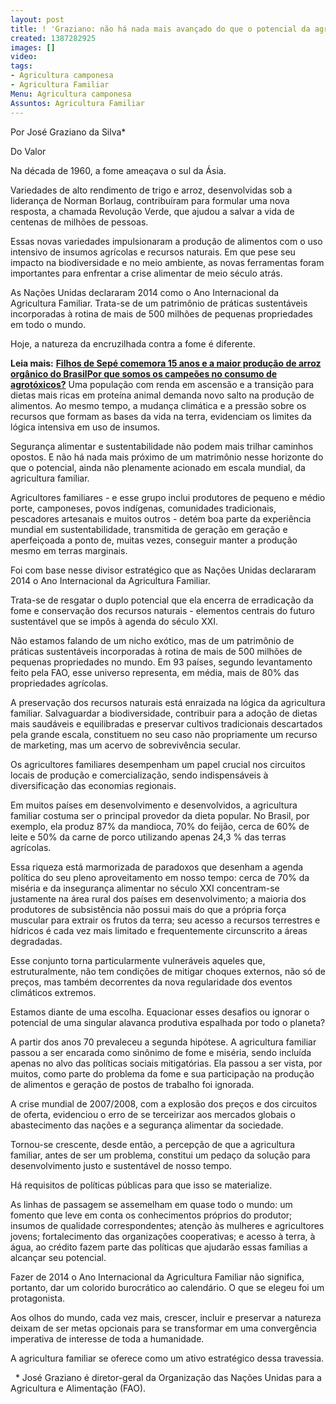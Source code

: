 ```yaml
---
layout: post
title: ! 'Graziano: não há nada mais avançado do que o potencial da agricultura familiar'
created: 1387282925
images: []
video: 
tags:
- Agricultura camponesa
- Agricultura Familiar
Menu: Agricultura camponesa
Assuntos: Agricultura Familiar
---
```



Por José Graziano da Silva\*

Do Valor

Na década de 1960, a fome ameaçava o sul da Ásia.


Variedades de alto rendimento de trigo e arroz, desenvolvidas sob a liderança de Norman Borlaug, contribuíram para formular uma nova resposta, a chamada Revolução Verde, que ajudou a salvar a vida de centenas de milhões de pessoas.


Essas novas variedades impulsionaram a produção de alimentos com o uso intensivo de insumos agrícolas e recursos naturais. Em que pese seu impacto na biodiversidade e no meio ambiente, as novas ferramentas foram importantes para enfrentar a crise alimentar de meio século atrás.


As Nações Unidas declararam 2014 como o Ano Internacional da Agricultura Familiar. Trata-se de um patrimônio de práticas sustentáveis incorporadas à rotina de mais de 500 milhões de pequenas propriedades em todo o mundo.


Hoje, a natureza da encruzilhada contra a fome é diferente.

**Leia mais:**
[**Filhos de Sepé comemora 15 anos e a maior produção de arroz orgânico do Brasil**](http://www.mst.org.br/node/15559)[**Por que somos os campeões no consumo de agrotóxicos?**](http://www.mst.org.br/node/15564)
Uma população com renda em ascensão e a transição para dietas mais ricas em proteína animal demanda novo salto na produção de alimentos. Ao mesmo tempo, a mudança climática e a pressão sobre os recursos que formam as bases da vida na terra, evidenciam os limites da lógica intensiva em uso de insumos.


Segurança alimentar e sustentabilidade não podem mais trilhar caminhos opostos. E não há nada mais próximo de um matrimônio nesse horizonte do que o potencial, ainda não plenamente acionado em escala mundial, da agricultura familiar.


Agricultores familiares - e esse grupo inclui produtores de pequeno e médio porte, camponeses, povos indígenas, comunidades tradicionais, pescadores artesanais e muitos outros - detém boa parte da experiência mundial em sustentabilidade, transmitida de geração em geração e aperfeiçoada a ponto de, muitas vezes, conseguir manter a produção mesmo em terras marginais.


Foi com base nesse divisor estratégico que as Nações Unidas declararam 2014 o Ano Internacional da Agricultura Familiar.


Trata-se de resgatar o duplo potencial que ela encerra de erradicação da fome e conservação dos recursos naturais - elementos centrais do futuro sustentável que se impôs à agenda do século XXI.


Não estamos falando de um nicho exótico, mas de um patrimônio de práticas sustentáveis incorporadas à rotina de mais de 500 milhões de pequenas propriedades no mundo. Em 93 países, segundo levantamento feito pela FAO, esse universo representa, em média, mais de 80% das propriedades agrícolas.


A preservação dos recursos naturais está enraizada na lógica da agricultura familiar. Salvaguardar a biodiversidade, contribuir para a adoção de dietas mais saudáveis e equilibradas e preservar cultivos tradicionais descartados pela grande escala, constituem no seu caso não propriamente um recurso de marketing, mas um acervo de sobrevivência secular.


Os agricultores familiares desempenham um papel crucial nos circuitos locais de produção e comercialização, sendo indispensáveis à diversificação das economias regionais.


Em muitos países em desenvolvimento e desenvolvidos, a agricultura familiar costuma ser o principal provedor da dieta popular. No Brasil, por exemplo, ela produz 87% da mandioca, 70% do feijão, cerca de 60% de leite e 50% da carne de porco utilizando apenas 24,3 % das terras agrícolas.


Essa riqueza está marmorizada de paradoxos que desenham a agenda política do seu pleno aproveitamento em nosso tempo: cerca de 70% da miséria e da insegurança alimentar no século XXI concentram-se justamente na área rural dos países em desenvolvimento; a maioria dos produtores de subsistência não possui mais do que a própria força muscular para extrair os frutos da terra; seu acesso a recursos terrestres e hídricos é cada vez mais limitado e frequentemente circunscrito a áreas degradadas.


Esse conjunto torna particularmente vulneráveis aqueles que, estruturalmente, não tem condições de mitigar choques externos, não só de preços, mas também decorrentes da nova regularidade dos eventos climáticos extremos.


Estamos diante de uma escolha. Equacionar esses desafios ou ignorar o potencial de uma singular alavanca produtiva espalhada por todo o planeta?


A partir dos anos 70 prevaleceu a segunda hipótese. A agricultura familiar passou a ser encarada como sinônimo de fome e miséria, sendo incluída apenas no alvo das políticas sociais mitigatórias. Ela passou a ser vista, por muitos, como parte do problema da fome e sua participação na produção de alimentos e geração de postos de trabalho foi ignorada.


A crise mundial de 2007/2008, com a explosão dos preços e dos circuitos de oferta, evidenciou o erro de se terceirizar aos mercados globais o abastecimento das nações e a segurança alimentar da sociedade.


Tornou-se crescente, desde então, a percepção de que a agricultura familiar, antes de ser um problema, constitui um pedaço da solução para desenvolvimento justo e sustentável de nosso tempo.


Há requisitos de políticas públicas para que isso se materialize.


As linhas de passagem se assemelham em quase todo o mundo: um fomento que leve em conta os conhecimentos próprios do produtor; insumos de qualidade correspondentes; atenção às mulheres e agricultores jovens; fortalecimento das organizações cooperativas; e acesso à terra, à água, ao crédito fazem parte das políticas que ajudarão essas famílias a alcançar seu potencial.


Fazer de 2014 o Ano Internacional da Agricultura Familiar não significa, portanto, dar um colorido burocrático ao calendário. O que se elegeu foi um protagonista.


Aos olhos do mundo, cada vez mais, crescer, incluir e preservar a natureza deixam de ser metas opcionais para se transformar em uma convergência imperativa de interesse de toda a humanidade.


A agricultura familiar se oferece como um ativo estratégico dessa travessia.

 
\* José Graziano é diretor-geral da Organização das Nações  Unidas para a Agricultura e Alimentação (FAO).
 
 
